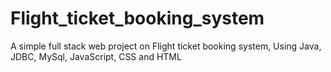 # Flight_ticket_booking_system
A simple full stack web project on Flight ticket booking system, Using Java, JDBC, MySql, JavaScript, CSS and HTML
